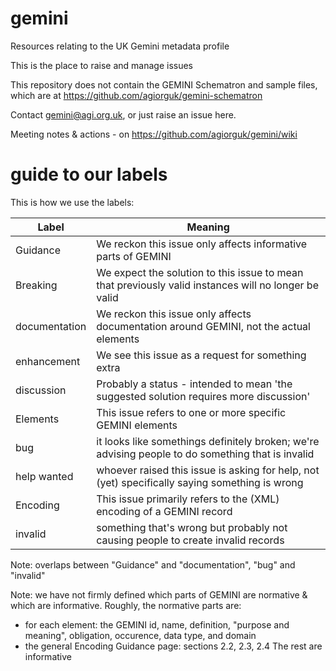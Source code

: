 # gemini
Resources relating to the UK Gemini metadata profile

This is the place to raise and manage issues

This repository does not contain the GEMINI Schematron and sample files, which are at https://github.com/agiorguk/gemini-schematron

Contact gemini@agi.org.uk, or just raise an issue here.

Meeting notes & actions - on https://github.com/agiorguk/gemini/wiki

# guide to our labels
This is how we use the labels:

| Label | Meaning |
| ----- | ------- |
|Guidance|We reckon this issue only affects informative parts of GEMINI|
|Breaking|We expect the solution to this issue to mean that previously valid instances will no longer be valid|
|documentation|We reckon this issue only affects documentation around GEMINI, not the actual elements|
|enhancement|We see this issue as a request for something extra|
|discussion|Probably a status - intended to mean 'the suggested solution requires more discussion'|
|Elements|This issue refers to one or more specific GEMINI elements|
|bug|it looks like somethings definitely broken; we're advising people to do something that is invalid|
|help wanted|whoever raised this issue is asking for help, not (yet) specifically saying something is wrong|
|Encoding|This issue primarily refers to the (XML) encoding of a GEMINI record|
|invalid|something that's wrong but probably not causing people to create invalid records|

Note: overlaps between "Guidance" and "documentation", "bug" and "invalid"

Note: we have not firmly defined which parts of GEMINI are normative & which are informative. Roughly, the normative parts are:
- for each element: the GEMINI id, name, definition, "purpose and meaning", obligation, occurence, data type, and domain
- the general Encoding Guidance page: sections 2.2, 2.3, 2.4 
The rest are informative
